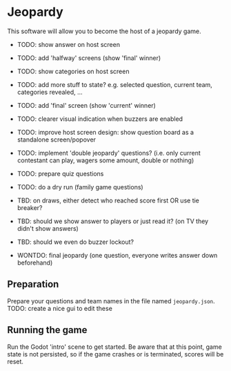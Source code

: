 # Jeopardy

This software will allow you to become the host of a jeopardy game.

- TODO: show answer on host screen
- TODO: add 'halfway' screens (show 'final' winner)
- TODO: show categories on host screen
- TODO: add more stuff to state? e.g. selected question, current team, categories revealed, ...
- TODO: add 'final' screen (show 'current' winner)
- TODO: clearer visual indication when buzzers are enabled
- TODO: improve host screen design: show question board as a standalone screen/popover

- TODO: implement 'double jeopardy' questions? (i.e. only current contestant can play, wagers some amount, double or nothing)

- TODO: prepare quiz questions
- TODO: do a dry run (family game questions)

- TBD: on draws, either detect who reached score first OR use tie breaker?
- TBD: should we show answer to players or just read it? (on TV they didn't show answers)
- TBD: should we even do buzzer lockout?

- WONTDO: final jeopardy (one question, everyone writes answer down beforehand)

## Preparation

Prepare your questions and team names in the file named `jeopardy.json`.
TODO: create a nice gui to edit these

## Running the game

Run the Godot 'intro' scene to get started.
Be aware that at this point, game state is not persisted, so if the game crashes or is terminated, scores will be reset.

